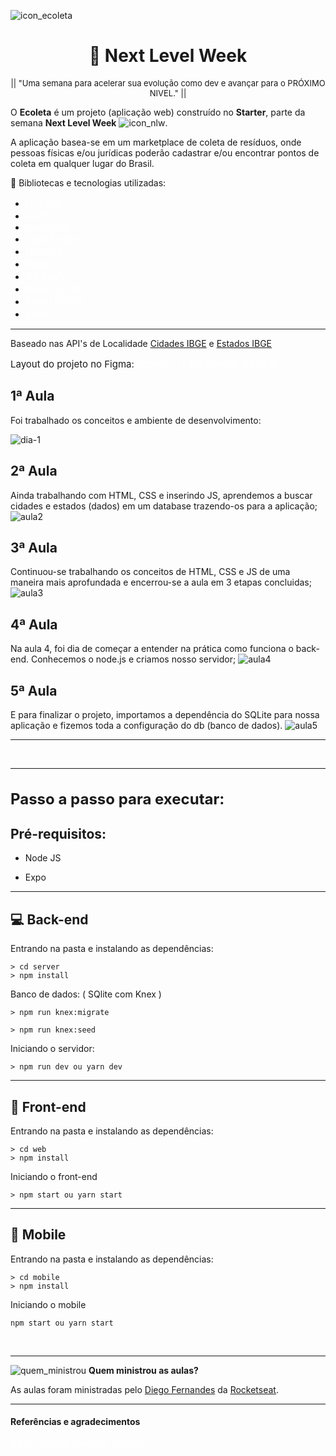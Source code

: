 ![icon_ecoleta](https://user-images.githubusercontent.com/62728109/83677850-2cf1e200-a5b3-11ea-8d04-f91369115c62.png)
</br>
<h1 align="center"> 🚀 Next Level Week </h1>
<p align="center" style="font-size: 13px">|| "Uma semana para acelerar sua evolução como dev e avançar para o PRÓXIMO NIVEL." ||</p>

O **Ecoleta** é um projeto (aplicação web) construído no **Starter**, parte da semana **Next Level Week** ![icon_nlw](https://user-images.githubusercontent.com/62728109/83677578-c076e300-a5b2-11ea-825c-bc31c88da1d2.png).

A aplicação basea-se em um marketplace de coleta de resíduos, onde pessoas físicas e/ou jurídicas poderão cadastrar e/ou encontrar pontos de coleta em qualquer lugar do Brasil.

🧠 Bibliotecas e tecnologias utilizadas:
- <a href="https://www.w3schools.com/html/default.asp" style="text-decoration: none; font-size: 16px; color: #fff;" >HTML5; </a>
- <a href="https://www.w3schools.com/w3css/" style="text-decoration: none; font-size: 16px; color: #fff;" > CSS; </a>
- <a href="https://www.w3schools.com/js/" style="text-decoration: none; fonti-size: 16px; color: #fff"> JavaScript </a>
- <a href="https://www.typescriptlang.org/" style="text-decoration: none; font-size: 16px; color: #fff;" >TypeScript; </a>
- <a href="https://nodejs.org/en/" style="text-decoration: none; font-size: 16px; color: #fff;" >NodeJS </a>
- <a href="https://pt-br.reactjs.org/" style="text-decoration: none; font-size: 16px; color: #fff;" >React</a>
- <a href="https://git-scm.com/" style="text-decoration: none; font-size: 16px; color: #fff;" >Git Bash; </a>
- <a href="http://knexjs.org/" style="text-decoration: none; font-size: 16px; color: #fff;" >Knex SQLite. </a>
- <a href="https://reactnative.dev/" style="text-decoration: none; font-size: 16px; color: #fff;" >React Native </a>
- <a href="https://expo.io/" style="text-decoration: none; font-size: 16px; color: #fff;" >Expo </a>

<hr>

Baseado nas API's de Localidade [Cidades IBGE](https://servicodados.ibge.gov.br/api/docs/localidades?versao=1#api-Municipios-estadosUFMunicipiosGet) e [Estados IBGE](https://servicodados.ibge.gov.br/api/v1/localidades/estados)

<p style="font-size: 15px">Layout do projeto no Figma: <a href="https://www.figma.com/file/9TlOcj6l7D05fZhU12xWT3/Ecoleta-Booster?node-id=0%3A1" style="text-decoration: none; color: #FFF">Ecoleta - Trilha booster do NLW</a></p>

## **1ª Aula**
Foi trabalhado os conceitos e ambiente de desenvolvimento:

<img src="C:\Users\casa\Desktop\dia-1" alt="dia-1"/>

## **2ª Aula**
Ainda trabalhando com HTML, CSS e inserindo JS, aprendemos a buscar cidades e estados (dados) em um database trazendo-os para a aplicação;
![aula2](https://user-images.githubusercontent.com/62728109/83678917-e43b2880-a5b4-11ea-84aa-b57b5bc7a2d7.png)

## **3ª Aula**
Continuou-se trabalhando os conceitos de HTML, CSS e JS de uma maneira mais aprofundada e encerrou-se a aula em 3 etapas concluidas;
![aula3](https://user-images.githubusercontent.com/62728109/83678626-6d9e2b00-a5b4-11ea-8ad4-03c955dcad5a.jpg)

## **4ª Aula**
Na aula 4, foi dia de começar a entender na prática como funciona o back-end. Conhecemos o node.js e criamos nosso servidor;
![aula4](https://user-images.githubusercontent.com/62728109/83796845-0a75cc80-a678-11ea-8137-0c0ac548ac99.jpg)

## **5ª Aula**
E para finalizar o projeto, importamos a dependência do SQLite para nossa aplicação e fizemos toda a configuração do db (banco de dados).
![aula5](https://user-images.githubusercontent.com/62728109/83922344-8ba39100-a756-11ea-9abd-2aa39816d895.png)

<hr>

<br>
<hr>
<h1 style="font-size: 24px">Passo a passo para executar:</h1>
<h2>Pré-requisitos:</h2>

- <p>Node JS</p>
- <p>Expo</p>
<hr>
<h2>💻 Back-end</h2>
<p>Entrando na pasta e instalando as dependências:</p>

```
> cd server
> npm install
```

<p>Banco de dados: ( SQlite com Knex )</p>

```
> npm run knex:migrate
```
```
> npm run knex:seed
```

<p>Iniciando o servidor:</p>

```
> npm run dev ou yarn dev
```
<hr>
<h2>👀 Front-end</h2>
<p>Entrando na pasta e instalando as dependências:</p>

```
> cd web
> npm install
```

<p>Iniciando o front-end</p>

```
> npm start ou yarn start
```
<hr>
<h2>📱 Mobile</h2>
<p>Entrando na pasta e instalando as dependências:</p>

```
> cd mobile
> npm install
```

<p>Iniciando o mobile</p>

```
npm start ou yarn start
```
<br>
<hr>

![quem_ministrou](https://user-images.githubusercontent.com/62728109/83679095-35e3b300-a5b5-11ea-940f-dc15b1e3e9bc.png)
 **Quem ministrou as aulas?**

As aulas foram ministradas pelo [Diego Fernandes](https://github.com/diego3g) da [Rocketseat](https://rocketseat.com.br/).

<hr>

<h4> Referências e agradecimentos </h4>

<a href="https://github.com/carlosantoss/nlw" style="text-decoration: none; color:#FFF">Carlos Santos</a>
<a href="https://github.com/ArmandoVinicius" style="text-decoration: none; color: #FFF">Armando Vinicius</a>
